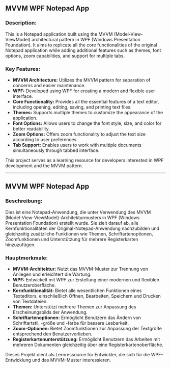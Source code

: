 ## MVVM WPF Notepad App

### Description:
This is a Notepad application built using the MVVM (Model-View-ViewModel) architectural pattern in WPF (Windows Presentation Foundation). It aims to replicate all the core functionalities of the original Notepad application while adding additional features such as themes, font options, zoom capabilities, and support for multiple tabs.

### Key Features:

- **MVVM Architecture:** Utilizes the MVVM pattern for separation of concerns and easier maintenance.
- **WPF:** Developed using WPF for creating a modern and flexible user interface.
- **Core Functionality:** Provides all the essential features of a text editor, including opening, editing, saving, and printing text files.
- **Themes:** Supports multiple themes to customize the appearance of the application.
- **Font Options:** Allows users to change the font style, size, and color for better readability.
- **Zoom Options:** Offers zoom functionality to adjust the text size according to user preferences.
- **Tab Support:** Enables users to work with multiple documents simultaneously through tabbed interface.

This project serves as a learning resource for developers interested in WPF development and the MVVM pattern.

---

## MVVM WPF Notepad App

### Beschreibung:
Dies ist eine Notepad-Anwendung, die unter Verwendung des MVVM (Model-View-ViewModel)-Architekturmusters in WPF (Windows Presentation Foundation) erstellt wurde. Sie zielt darauf ab, alle Kernfunktionalitäten der Original-Notepad-Anwendung nachzubilden und gleichzeitig zusätzliche Funktionen wie Themen, Schriftartenoptionen, Zoomfunktionen und Unterstützung für mehrere Registerkarten hinzuzufügen.

### Hauptmerkmale:

- **MVVM-Architektur:** Nutzt das MVVM-Muster zur Trennung von Anliegen und erleichtert die Wartung.
- **WPF:** Entwickelt mit WPF zur Erstellung einer modernen und flexiblen Benutzeroberfläche.
- **Kernfunktionalität:** Bietet alle wesentlichen Funktionen eines Texteditors, einschließlich Öffnen, Bearbeiten, Speichern und Drucken von Textdateien.
- **Themen:** Unterstützt mehrere Themen zur Anpassung des Erscheinungsbilds der Anwendung.
- **Schriftartenoptionen:** Ermöglicht Benutzern das Ändern von Schriftartstil, -größe und -farbe für bessere Lesbarkeit.
- **Zoom-Optionen:** Bietet Zoomfunktionen zur Anpassung der Textgröße entsprechend den Benutzervorlieben.
- **Registerkartenunterstützung:** Ermöglicht Benutzern das Arbeiten mit mehreren Dokumenten gleichzeitig über eine Registerkartenoberfläche.

Dieses Projekt dient als Lernressource für Entwickler, die sich für die WPF-Entwicklung und das MVVM-Muster interessieren.
